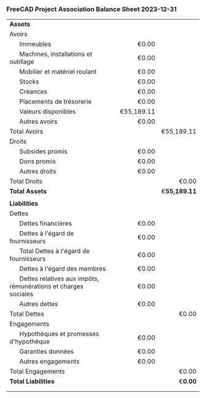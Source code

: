 ### FreeCAD Project Association Balance Sheet 2023-12-31

|                                                                      |     |            |                |
|----------------------------------------------------------------------|----:|-----------:|---------------:|
| **Assets**                                                           |     |            |                |
| Avoirs                                                               |     |            |                |
|       Immeubles                                                      |     |      €0.00 |                |
|       Machines, installations et outillage                           |     |      €0.00 |                |
|       Mobilier et matériel roulant                                   |     |      €0.00 |                |
|       Stocks                                                         |     |      €0.00 |                |
|       Créances                                                       |     |      €0.00 |                |
|       Placements de trésorerie                                       |     |      €0.00 |                |
|       Valeurs disponibles                                            |     | €55,189.11 |                |
|       Autres avoirs                                                  |     |      €0.00 |                |
| Total Avoirs                                                         |     |            |     €55,189.11 |
| Droits                                                               |     |            |                |
|       Subsides promis                                                |     |      €0.00 |                |
|       Dons promis                                                    |     |      €0.00 |                |
|       Autres droits                                                  |     |      €0.00 |                |
| Total Droits                                                         |     |            |          €0.00 |
| **Total Assets**                                                     |     |            | €**55,189.11** |
|                                                                      |     |            |                |
| **Liabilities**                                                      |     |            |                |
| Dettes                                                               |     |            |                |
|       Dettes financières                                             |     |      €0.00 |                |
|       Dettes à l'égard de fournisseurs                               |     |      €0.00 |                |
|       Total Dettes à l'égard de fournisseurs                         |     |      €0.00 |                |
|       Dettes à l'égard des membres                                   |     |      €0.00 |                |
|       Dettes relatives aux impôts, rémunérations et charges sociales |     |      €0.00 |                |
|       Autres dettes                                                  |     |      €0.00 |                |
| Total Dettes                                                         |     |            |          €0.00 |
| Engagements                                                          |     |            |                |
|       Hypothèques et promesses d'hypothèque                          |     |      €0.00 |                |
|       Garanties données                                              |     |      €0.00 |                |
|       Autres engagements                                             |     |      €0.00 |                |
| Total Engagements                                                    |     |            |          €0.00 |
| **Total Liabilities**                                                |     |            |      €**0.00** |
|                                                                      |     |            |                |
|                                                                      |     |            |                |
